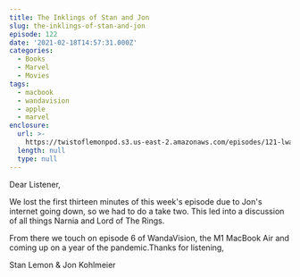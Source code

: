 ```yaml
---
title: The Inklings of Stan and Jon
slug: the-inklings-of-stan-and-jon
episode: 122
date: '2021-02-18T14:57:31.000Z'
categories:
  - Books
  - Marvel
  - Movies
tags:
  - macbook
  - wandavision
  - apple
  - marvel
enclosure:
  url: >-
    https://twistoflemonpod.s3.us-east-2.amazonaws.com/episodes/121-lwatol-20210218.mp3
  length: null
  type: null
---
```


Dear Listener,

We lost the first thirteen minutes of this week's episode due to Jon's internet going down, so we had to do a take two. This led into a discussion of all things Narnia and Lord of The Rings.

From there we touch on episode 6 of WandaVision, the M1 MacBook Air and coming up on a year of the pandemic.Thanks for listening,

Stan Lemon & Jon Kohlmeier
